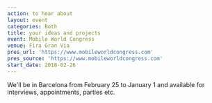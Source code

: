 ```yaml
---
action: to hear about
layout: event
categories: Both
title: your ideas and projects
event: Mobile World Congress
venue: Fira Gran Via
pres_url: 'https://www.mobileworldcongress.com'
pres_source: 'https://www.mobileworldcongress.com'
start_date: 2018-02-26
---
```


We'll be in Barcelona from February 25 to January 1 and available for interviews, appointments, parties etc.
